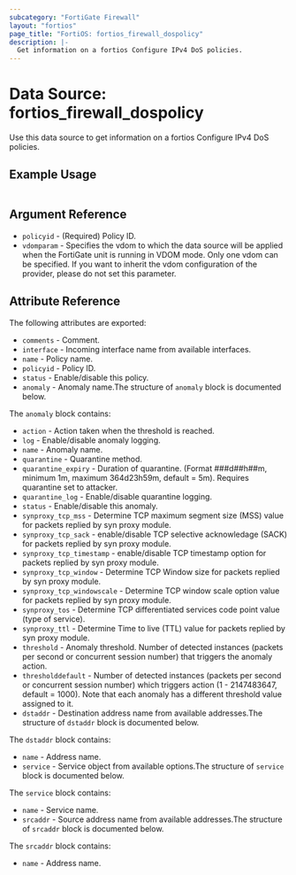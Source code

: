 ```yaml
---
subcategory: "FortiGate Firewall"
layout: "fortios"
page_title: "FortiOS: fortios_firewall_dospolicy"
description: |-
  Get information on a fortios Configure IPv4 DoS policies.
---
```


# Data Source: fortios_firewall_dospolicy
Use this data source to get information on a fortios Configure IPv4 DoS policies.


## Example Usage

```hcl

```

## Argument Reference

* `policyid` - (Required) Policy ID.
* `vdomparam` - Specifies the vdom to which the data source will be applied when the FortiGate unit is running in VDOM mode. Only one vdom can be specified. If you want to inherit the vdom configuration of the provider, please do not set this parameter.

## Attribute Reference

The following attributes are exported:

* `comments` - Comment.
* `interface` - Incoming interface name from available interfaces.
* `name` - Policy name.
* `policyid` - Policy ID.
* `status` - Enable/disable this policy.
* `anomaly` - Anomaly name.The structure of `anomaly` block is documented below.

The `anomaly` block contains:

* `action` - Action taken when the threshold is reached.
* `log` - Enable/disable anomaly logging.
* `name` - Anomaly name.
* `quarantine` - Quarantine method.
* `quarantine_expiry` - Duration of quarantine. (Format ###d##h##m, minimum 1m, maximum 364d23h59m, default = 5m). Requires quarantine set to attacker.
* `quarantine_log` - Enable/disable quarantine logging.
* `status` - Enable/disable this anomaly.
* `synproxy_tcp_mss` - Determine TCP maximum segment size (MSS) value for packets replied by syn proxy module.
* `synproxy_tcp_sack` - enable/disable TCP selective acknowledage (SACK) for packets replied by syn proxy module.
* `synproxy_tcp_timestamp` - enable/disable TCP timestamp option for packets replied by syn proxy module.
* `synproxy_tcp_window` - Determine TCP Window size for packets replied by syn proxy module.
* `synproxy_tcp_windowscale` - Determine TCP window scale option value for packets replied by syn proxy module.
* `synproxy_tos` - Determine TCP differentiated services code point value (type of service).
* `synproxy_ttl` - Determine Time to live (TTL) value for packets replied by syn proxy module.
* `threshold` - Anomaly threshold. Number of detected instances (packets per second or concurrent session number) that triggers the anomaly action.
* `thresholddefault` - Number of detected instances (packets per second or concurrent session number) which triggers action (1 - 2147483647, default = 1000). Note that each anomaly has a different threshold value assigned to it.
* `dstaddr` - Destination address name from available addresses.The structure of `dstaddr` block is documented below.

The `dstaddr` block contains:

* `name` - Address name.
* `service` - Service object from available options.The structure of `service` block is documented below.

The `service` block contains:

* `name` - Service name.
* `srcaddr` - Source address name from available addresses.The structure of `srcaddr` block is documented below.

The `srcaddr` block contains:

* `name` - Address name.
